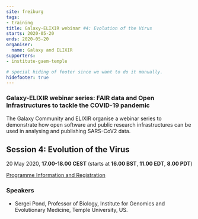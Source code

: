 ```yaml
---
site: freiburg
tags:
- training
title: Galaxy-ELIXIR webinar #4: Evolution of the Virus
starts: 2020-05-20
ends: 2020-05-20
organiser:
  name: Galaxy and ELIXIR
supporters:
- institute-gaem-temple

# special hiding of footer since we want to do it manually.
hidefooter: true
---
```


### Galaxy-ELIXIR webinar series: FAIR data and Open Infrastructures to tackle the COVID-19 pandemic

The Galaxy Community and ELIXIR organise a webinar series to demonstrate how open software and public research infrastructures can be used in analysing and publishing SARS-CoV2 data.

## Session 4: Evolution of the Virus

20 May 2020, **17.00-18.00 CEST** (starts at **16.00 BST**, **11.00 EDT**, **8.00 PDT**)

[Programme Information and Registration](https://elixir-europe.org/events/webinar-galaxy-elixir-covid19)

### Speakers

* Sergei Pond, Professor of Biology, Institute for Genomics and Evolutionary Medicine, Temple University, US.


